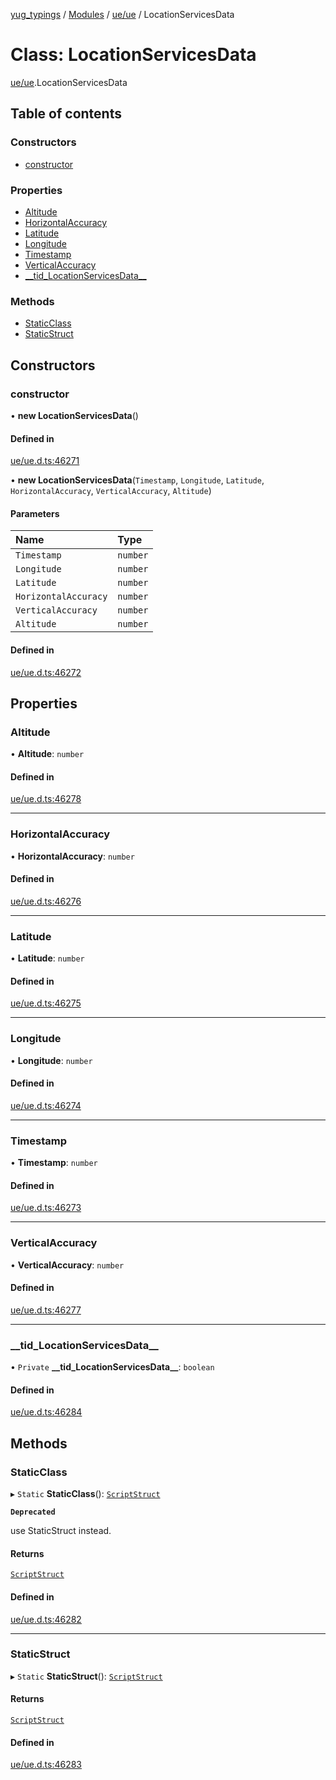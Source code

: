 [yug_typings](../README.md) / [Modules](../modules.md) / [ue/ue](../modules/ue_ue.md) / LocationServicesData

# Class: LocationServicesData

[ue/ue](../modules/ue_ue.md).LocationServicesData

## Table of contents

### Constructors

- [constructor](ue_ue.LocationServicesData.md#constructor)

### Properties

- [Altitude](ue_ue.LocationServicesData.md#altitude)
- [HorizontalAccuracy](ue_ue.LocationServicesData.md#horizontalaccuracy)
- [Latitude](ue_ue.LocationServicesData.md#latitude)
- [Longitude](ue_ue.LocationServicesData.md#longitude)
- [Timestamp](ue_ue.LocationServicesData.md#timestamp)
- [VerticalAccuracy](ue_ue.LocationServicesData.md#verticalaccuracy)
- [\_\_tid\_LocationServicesData\_\_](ue_ue.LocationServicesData.md#__tid_locationservicesdata__)

### Methods

- [StaticClass](ue_ue.LocationServicesData.md#staticclass)
- [StaticStruct](ue_ue.LocationServicesData.md#staticstruct)

## Constructors

### constructor

• **new LocationServicesData**()

#### Defined in

[ue/ue.d.ts:46271](https://github.com/YugMetaverse/yug_typings/blob/25cad34/ue/ue.d.ts#L46271)

• **new LocationServicesData**(`Timestamp`, `Longitude`, `Latitude`, `HorizontalAccuracy`, `VerticalAccuracy`, `Altitude`)

#### Parameters

| Name | Type |
| :------ | :------ |
| `Timestamp` | `number` |
| `Longitude` | `number` |
| `Latitude` | `number` |
| `HorizontalAccuracy` | `number` |
| `VerticalAccuracy` | `number` |
| `Altitude` | `number` |

#### Defined in

[ue/ue.d.ts:46272](https://github.com/YugMetaverse/yug_typings/blob/25cad34/ue/ue.d.ts#L46272)

## Properties

### Altitude

• **Altitude**: `number`

#### Defined in

[ue/ue.d.ts:46278](https://github.com/YugMetaverse/yug_typings/blob/25cad34/ue/ue.d.ts#L46278)

___

### HorizontalAccuracy

• **HorizontalAccuracy**: `number`

#### Defined in

[ue/ue.d.ts:46276](https://github.com/YugMetaverse/yug_typings/blob/25cad34/ue/ue.d.ts#L46276)

___

### Latitude

• **Latitude**: `number`

#### Defined in

[ue/ue.d.ts:46275](https://github.com/YugMetaverse/yug_typings/blob/25cad34/ue/ue.d.ts#L46275)

___

### Longitude

• **Longitude**: `number`

#### Defined in

[ue/ue.d.ts:46274](https://github.com/YugMetaverse/yug_typings/blob/25cad34/ue/ue.d.ts#L46274)

___

### Timestamp

• **Timestamp**: `number`

#### Defined in

[ue/ue.d.ts:46273](https://github.com/YugMetaverse/yug_typings/blob/25cad34/ue/ue.d.ts#L46273)

___

### VerticalAccuracy

• **VerticalAccuracy**: `number`

#### Defined in

[ue/ue.d.ts:46277](https://github.com/YugMetaverse/yug_typings/blob/25cad34/ue/ue.d.ts#L46277)

___

### \_\_tid\_LocationServicesData\_\_

• `Private` **\_\_tid\_LocationServicesData\_\_**: `boolean`

#### Defined in

[ue/ue.d.ts:46284](https://github.com/YugMetaverse/yug_typings/blob/25cad34/ue/ue.d.ts#L46284)

## Methods

### StaticClass

▸ `Static` **StaticClass**(): [`ScriptStruct`](ue_ue.ScriptStruct.md)

**`Deprecated`**

use StaticStruct instead.

#### Returns

[`ScriptStruct`](ue_ue.ScriptStruct.md)

#### Defined in

[ue/ue.d.ts:46282](https://github.com/YugMetaverse/yug_typings/blob/25cad34/ue/ue.d.ts#L46282)

___

### StaticStruct

▸ `Static` **StaticStruct**(): [`ScriptStruct`](ue_ue.ScriptStruct.md)

#### Returns

[`ScriptStruct`](ue_ue.ScriptStruct.md)

#### Defined in

[ue/ue.d.ts:46283](https://github.com/YugMetaverse/yug_typings/blob/25cad34/ue/ue.d.ts#L46283)
